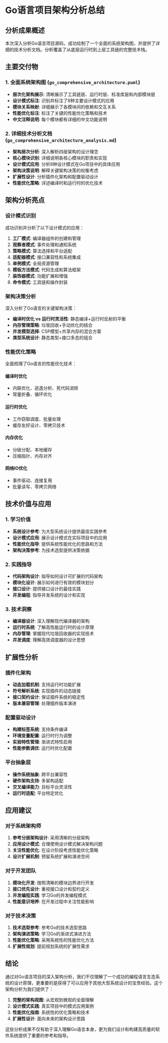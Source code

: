 # Go语言项目架构分析总结

## 分析成果概述

本次深入分析Go语言项目源码，成功绘制了一个全面的系统架构图，并提供了详细的技术分析文档。分析覆盖了从底层运行时到上层工具链的完整技术栈。

## 主要交付物

### 1. 全面系统架构图 (`go_comprehensive_architecture.puml`)
- **层次化架构展示**: 清晰展示了工具链层、运行时层、标准库层和内部模块层
- **设计模式标注**: 识别并标注了8种主要设计模式的应用
- **模块关系映射**: 详细展示了各模块间的依赖和交互关系
- **性能优化标注**: 标注了关键的性能优化策略和技术
- **中文注释说明**: 每个模块都有详细的中文功能说明

### 2. 详细技术分析文档 (`go_comprehensive_architecture_analysis.md`)
- **架构层次分析**: 深入解析四层架构的设计理念
- **核心模块识别**: 详细说明各核心模块的职责和实现
- **设计模式应用**: 分析8种设计模式在Go项目中的具体应用
- **架构决策说明**: 解释关键架构决策的权衡考虑
- **扩展性设计**: 分析插件化架构和配置驱动设计
- **性能优化策略**: 详述编译时和运行时的优化技术

## 架构分析亮点

### 设计模式识别
成功识别并分析了以下设计模式的应用：

1. **工厂模式**: 编译器组件的创建和管理
2. **观察者模式**: 事件处理和通知系统
3. **策略模式**: 算法选择和平台适配
4. **适配器模式**: 接口兼容性和系统集成
5. **单例模式**: 全局资源管理
6. **模板方法模式**: 代码生成和算法框架
7. **装饰器模式**: 功能扩展和增强
8. **命令模式**: 工具链和操作封装

### 架构决策分析
深入分析了Go语言的关键架构决策：

- **编译时优化 vs 运行时灵活性**: 静态编译+运行时反射的平衡
- **内存管理策略**: 垃圾回收+手动优化的结合
- **并发模型选择**: CSP模型+共享内存的混合方案
- **类型系统设计**: 静态类型+接口多态的组合

### 性能优化策略
全面梳理了Go语言的性能优化技术：

#### 编译时优化
- 内联优化、逃逸分析、死代码消除
- 常量折叠、循环优化

#### 运行时优化
- 工作窃取调度、批量处理
- 缓存友好设计、零拷贝技术

#### 内存优化
- 分级分配、本地缓存
- 压缩指针、内存对齐

#### 网络IO优化
- 事件驱动、连接复用
- 批量读写、零拷贝网络

## 技术价值与应用

### 1. 学习价值
- **系统设计参考**: 为大型系统设计提供最佳实践参考
- **设计模式应用**: 展示设计模式在实际项目中的应用
- **性能优化指导**: 提供系统性能优化的思路和方法
- **架构决策参考**: 为技术选型提供决策依据

### 2. 实践指导
- **代码架构设计**: 指导如何设计可扩展的代码架构
- **模块化设计**: 展示如何进行有效的模块划分
- **接口设计**: 提供接口设计的最佳实践
- **并发编程**: 指导并发系统的设计和实现

### 3. 技术洞察
- **编译器设计**: 深入理解现代编译器的架构
- **运行时系统**: 了解高性能运行时的设计原理
- **内存管理**: 掌握现代垃圾回收器的实现技术
- **并发调度**: 理解高效调度器的设计思想

## 扩展性分析

### 插件化架构
- **动态加载机制**: 支持运行时功能扩展
- **符号解析系统**: 实现插件的动态链接
- **接口契约设计**: 保证插件系统的稳定性
- **版本兼容管理**: 处理插件版本演进

### 配置驱动设计
- **构建标签系统**: 支持条件编译
- **环境变量配置**: 运行时行为调整
- **实验特性管理**: 渐进式特性启用
- **性能参数调优**: 运行时优化配置

### 平台抽象层
- **操作系统抽象**: 跨平台兼容性
- **硬件架构支持**: 多架构适配
- **交叉编译能力**: 目标平台灵活性
- **运行时适配**: 平台特定优化

## 应用建议

### 对于系统架构师
1. **参考分层架构设计**: 采用清晰的分层架构
2. **应用设计模式**: 合理使用设计模式解决架构问题
3. **关注性能优化**: 在设计阶段考虑性能优化策略
4. **设计扩展机制**: 预留系统扩展和演进空间

### 对于开发团队
1. **模块化开发**: 按照清晰的模块边界进行开发
2. **接口优先设计**: 重视接口设计和契约定义
3. **并发编程实践**: 学习Go的并发编程模式
4. **性能意识培养**: 在开发过程中关注性能影响

### 对于技术决策
1. **技术选型参考**: 参考Go的技术选型思路
2. **架构演进策略**: 学习Go的渐进式演进方法
3. **性能优化策略**: 采用系统性的性能优化方法
4. **扩展性规划**: 提前规划系统的扩展性需求

## 结论

通过对Go语言项目的深入架构分析，我们不仅理解了一个成功的编程语言生态系统的设计原理，更重要的是获得了可以应用于其他大型系统设计的宝贵经验。这个架构分析为我们提供了：

1. **完整的架构视图**: 从宏观到微观的全面理解
2. **设计模式实践**: 真实项目中的模式应用案例
3. **性能优化指南**: 系统性的优化策略和技术
4. **扩展性设计**: 面向未来的架构设计思路

这些分析成果不仅有助于深入理解Go语言本身，更为我们设计和构建高质量的软件系统提供了重要的参考和指导。
